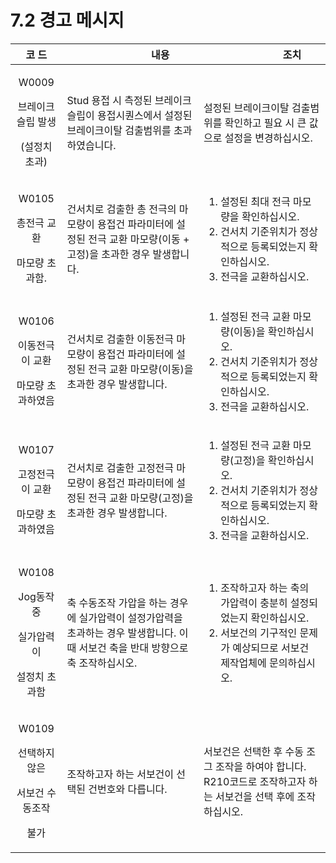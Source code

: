 # 7.2 경고 메시지

|                           코 드                          | 　　　　　　내용                                                                  | 　　　　　　조치                                                                                                   |
| :----------------------------------------------------: | ------------------------------------------------------------------------- | ---------------------------------------------------------------------------------------------------------- |
|      <p>W0009 </p><p>브레이크 슬립 발생</p><p>(설정치 초과)</p>     | Stud 용접 시 측정된 브레이크 슬립이 용접시퀀스에서 설정된 브레이크이탈 검출범위를 초과하였습니다.                  | 설정된 브레이크이탈 검출범위를 확인하고 필요 시 큰 값으로 설정을 변경하십시오.                                                               |
|       <p>W0105 </p><p>총전극 교환 </p><p>마모량 초과함.</p>       | 건서치로 검출한 총 전극의 마모량이 용접건 파라미터에 설정된 전극 교환 마모량(이동 + 고정)을 초과한 경우 발생합니다.       | <ol><li>설정된 최대 전극 마모량을 확인하십시오.</li><li>건서치 기준위치가 정상적으로 등록되었는지 확인하십시오.</li><li>전극을 교환하십시오.</li></ol>        |
|      <p>W0106 </p><p>이동전극이 교환</p><p>마모량 초과하였음</p>      | 건서치로 검출한 이동전극 마모량이 용접건 파라미터에 설정된 전극 교환 마모량(이동)을 초과한 경우 발생합니다.             | <ol><li>설정된 전극 교환 마모량(이동)을 확인하십시오. </li><li>건서치 기준위치가 정상적으로 등록되었는지 확인하십시오.</li><li>전극을 교환하십시오.</li></ol>   |
|      <p>W0107 </p><p>고정전극이 교환 </p><p>마모량 초과하였음</p>     | 건서치로 검출한 고정전극 마모량이 용접건 파라미터에 설정된 전극 교환 마모량(고정)을 초과한 경우 발생합니다.             | <ol><li>설정된 전극 교환 마모량(고정)을 확인하십시오. </li><li>건서치 기준위치가 정상적으로 등록되었는지 확인하십시오. </li><li>전극을 교환하십시오.</li></ol>  |
| <p>W0108 </p><p>Jog동작중 </p><p>실가압력이 </p><p>설정치 초과함</p> | 축 수동조작 가압을 하는 경우에 실가압력이 설정가압력을 초과하는 경우 발생합니다. 이때 서보건 축을 반대 방향으로 축 조작하십시오. | <ol><li>조작하고자 하는 축의 가압력이 충분히 설정되었는지 확인하십시오.</li><li>서보건의 기구적인 문제가 예상되므로 서보건 제작업체에 문의하십시오.</li></ol><p></p> |
|  <p>W0109 </p><p>선택하지 않은 </p><p>서보건 수동조작 </p><p>불가</p> | 조작하고자 하는 서보건이 선택된 건번호와 다릅니다.                                              | 서보건은 선택한 후 수동 조그 조작을 하여야 합니다. R210코드로 조작하고자 하는 서보건을 선택 후에 조작하십시오.                                          |
